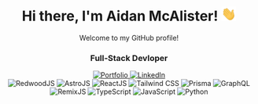 <div align="center">
  <h1>Hi there, I'm Aidan McAlister! <img src="https://raw.githubusercontent.com/ABSphreak/ABSphreak/master/gifs/Hi.gif" width="30px"></h1>
  <p>Welcome to my GitHub profile!</p>
</div>

<div align="center">
  <h3>Full-Stack Devloper</h3>
</div>

<div align="center">
  <a href="https://www.aidanmcalister.com" target="_blank">
    <img src="https://img.shields.io/badge/Check%20out%20my%20portfolio-%23d4494c?style=for-the-badge" alt="Portfolio" />
  </a>
  <a href="https://www.linkedin.com/in/aidan-mcalister-2454102a0" target="_blank">
    <img src="https://img.shields.io/badge/-Aidan%20McAlister-blue?style=for-the-badge&logo=Linkedin&logoColor=white&link=https://www.linkedin.com/in/aidan-mcalister-2454102a0" alt="LinkedIn" />
  </a>
</div>

<!---
---

- 🔭 I’m currently working on **Web Development Projects**.
- 🌱 Always learning.
- 👯 I’m looking to collaborate and contribute to **open source**.
- 💬 Ask me about RedwoodJS, React, Tailwind, JavaScript, etc.

---
-->
<div align="center">
  <img width="50" src="https://redwoodjs.com/images/brand/mark.svg" alt="RedwoodJS" title="RedwoodJS"/>
  <img width="50" src="https://astro.build/assets/press/astro-icon-light-gradient.svg" alt="AstroJS" title="AstroJS" height="50"/>
  <img width="50" src="https://user-images.githubusercontent.com/25181517/183897015-94a058a6-b86e-4e42-a37f-bf92061753e5.png" alt="ReactJS" title="ReactJS"/>
  <img width="50" src="https://user-images.githubusercontent.com/25181517/202896760-337261ed-ee92-4979-84c4-d4b829c7355d.png" alt="Tailwind CSS" title="Tailwind CSS"/>
  <img width="50" src="https://cdn.jsdelivr.net/gh/devicons/devicon@latest/icons/prisma/prisma-original.svg" alt="Prisma" title="Prisma"/>
  <img width="50" src="https://cdn.jsdelivr.net/gh/devicons/devicon@latest/icons/graphql/graphql-plain.svg" alt="GraphQL" title="GraphQL"/>
  <img width="50" src="https://remix.run/_brand/remix-letter-glowing.png" alt="RemixJS" title="RemixJS" />
  <img width="50" src="https://user-images.githubusercontent.com/25181517/183890598-19a0ac2d-e88a-4005-a8df-1ee36782fde1.png" alt="TypeScript" title="TypeScript"/>
  <img width="50" src="https://user-images.githubusercontent.com/25181517/117447155-6a868a00-af3d-11eb-9cfe-245df15c9f3f.png" alt="JavaScript" title="JavaScript"/>
  <img width="50" src="https://user-images.githubusercontent.com/25181517/183423507-c056a6f9-1ba8-4312-a350-19bcbc5a8697.png" alt="Python" title="Python"/>
</div>

<br>

<!---
<div align="center">
  <a href="#">
    <img src="https://github-readme-stats.vercel.app/api?username=aidankmcalister&show_icons=true&theme=dark" alt="Github stats" height="200">
  </a>
  <a href="#">
    <img src="https://github-readme-stats.vercel.app/api/top-langs/?username=aidankmcalister&show_icons=true&theme=dark&layout=donut" alt="Top Langs" height="200">
  </a>
</div>
-->


